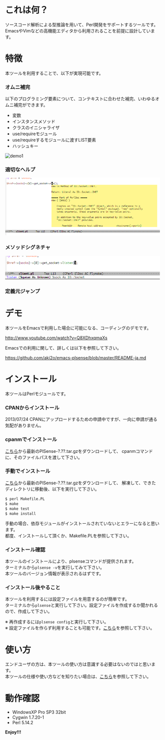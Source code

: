これは何？
==========

ソースコード解析による型推論を用いて、Perl開発をサポートするツールです。  
EmacsやVimなどの高機能エディタから利用されることを前提に設計しています。  


特徴
====

本ツールを利用することで、以下が実現可能です。

### オムニ補完

以下のプログラミング要素について、コンテキストに合わせた補完、いわゆるオムニ補完ができます。

* 変数
* インスタンスメソッド
* クラスのイニシャライザ
* use/requireモジュール
* use/requireするモジュールに渡すLIST要素
* ハッシュキー

![demo1](image/demo1.png)

### 適切なヘルプ

![demo1](image/demo2.png)

### メソッドシグネチャ

![demo1](image/demo3.png)

### 定義元ジャンプ


デモ
====

本ツールをEmacsで利用した場合に可能になる、コーディングのデモです。

http://www.youtube.com/watch?v=Q8XDhxqmaXs

Emacsでの利用に関して、詳しくは以下を参照して下さい。

https://github.com/aki2o/emacs-plsense/blob/master/README-ja.md


インストール
============

本ツールはPerlモジュールです。

### CPANからインストール

2013/07/24  CPANにアップロードするための申請中ですが、一向に申請が通る気配がありません。

### cpanmでインストール

[こちら](https://github.com/aki2o/plsense/releases)から最新のPlSense-?.??.tar.gzをダウンロードして、
cpanmコマンドに、そのファイルパスを渡して下さい。  

### 手動でインストール

[こちら](https://github.com/aki2o/plsense/releases)から最新のPlSense-?.??.tar.gzをダウンロードして、
解凍して、できたディレクトリに移動後、以下を実行して下さい。

```
$ perl Makefile.PL
$ make
$ make test
$ make install
```

手動の場合、依存モジュールがインストールされていないとエラーになると思います。  
都度、インストールして頂くか、Makefile.PLを参照して下さい。

### インストール確認

本ツールのインストールにより、plsenseコマンドが提供されます。  
ターミナルから`plsense -v`を実行してみて下さい。  
本ツールのバージョン情報が表示されるはずです。

### インストール後やること

本ツールを利用するには設定ファイルを用意するのが簡単です。  
ターミナルから`plsense`と実行して下さい。設定ファイルを作成するか聞かれるので、作成して下さい。  

※ 再作成するには`plsense config`と実行して下さい。  
※ 設定ファイルを作らず利用することも可能です。[こちら](https://github.com/aki2o/plsense/wiki/Config-@ja)を参照して下さい。  


使い方
======

エンドユーザの方は、本ツールの使い方は意識する必要はないのではと思います。  
本ツールの仕様や使い方などを知りたい場合は、[こちら](https://github.com/aki2o/plsense/wiki/Home-@ja)を参照して下さい。  


動作確認
========

* WindowsXP Pro SP3 32bit
* Cygwin 1.7.20-1
* Perl 5.14.2


**Enjoy!!!**

